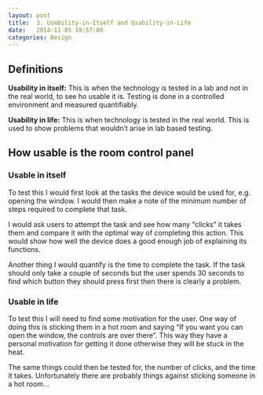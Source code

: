 ```yaml
---
layout: post
title:  3. Usability-in-Itself and Usability-in-Life
date:   2014-11-05 19:57:00
categories: Design
---
```

## Definitions
**Usability in itself:** This is when the technology is tested in a lab and not in the real world, to see ho usable it is. Testing is done in a controlled environment and measured quantifiably.  

**Usability in life:** This is when technology is tested in the real world. This is used to show problems that wouldn’t arise in lab based testing. 

## How usable is the room control panel

### Usable in itself
To test this I would first look at the tasks the device would be used for, e.g. opening the window. I would then make a note of the minimum number of steps required to complete that task.

I would ask users to attempt the task and see how many “clicks” it takes them and compare it with the optimal way of completing this action. This would show how well the device does a good enough job of explaining its functions.

Another thing I would quantify is the time to complete the task. If the task should only take a couple of seconds but the user spends 30 seconds to find which button they should press first then there is clearly a problem.

### Usable in life
To test this I will need to find some motivation for the user. One way of doing this is sticking them in a hot room and saying “If you want you can open the window, the controls are over there”. This way they have a personal motivation for getting it done otherwise they will be stuck in the heat. 

The same things could then be tested for, the number of clicks, and the time it takes. Unfortunately there are probably things against sticking someone in a hot room…
